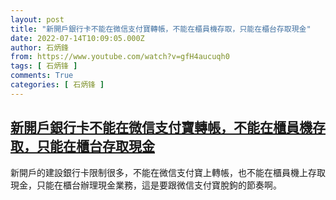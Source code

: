 ```yaml
---
layout: post
title: "新開戶銀行卡不能在微信支付寶轉帳，不能在櫃員機存取，只能在櫃台存取現金"
date: 2022-07-14T10:09:05.000Z
author: 石炳鋒
from: https://www.youtube.com/watch?v=gfH4aucuqh0
tags: [ 石炳锋 ]
comments: True
categories: [ 石炳锋 ]
---
```

<!--1657793345000-->
[新開戶銀行卡不能在微信支付寶轉帳，不能在櫃員機存取，只能在櫃台存取現金](https://www.youtube.com/watch?v=gfH4aucuqh0)
------

<div>
新開戶的建設銀行卡限制很多，不能在微信支付寶上轉帳，也不能在櫃員機上存取現金，只能在櫃台辦理現金業務，這是要跟微信支付寶脫鉤的節奏啊。
</div>
